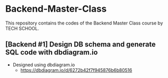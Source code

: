 # Backend-Master-Class

This repository contains the codes of the Backend Master Class course by TECH SCHOOL.

## [Backend #1] Design DB schema and generate SQL code with dbdiagram.io

- Designed using dbdiagram.io
  - https://dbdiagram.io/d/6272b42f7f945876b6b80516
